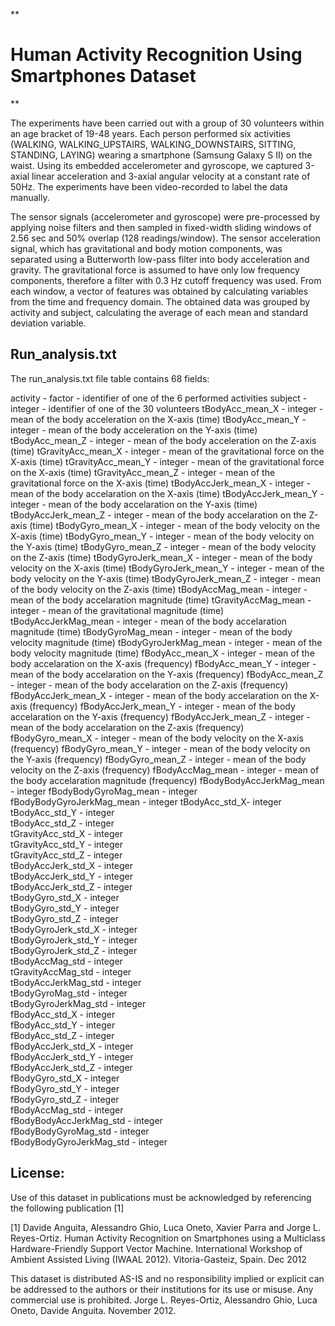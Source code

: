 **

Human Activity Recognition Using Smartphones Dataset
========================================

**

The experiments have been carried out with a group of 30 volunteers within an age bracket of 19-48 years. Each person performed six activities (WALKING, WALKING_UPSTAIRS, WALKING_DOWNSTAIRS, SITTING, STANDING, LAYING) wearing a smartphone (Samsung Galaxy S II) on the waist. Using its embedded accelerometer and gyroscope, we captured 3-axial linear acceleration and 3-axial angular velocity at a constant rate of 50Hz. The experiments have been video-recorded to label the data manually. 

The sensor signals (accelerometer and gyroscope) were pre-processed by applying noise filters and then sampled in fixed-width sliding windows of 2.56 sec and 50% overlap (128 readings/window). The sensor acceleration signal, which has gravitational and body motion components, was separated using a Butterworth low-pass filter into body acceleration and gravity. The gravitational force is assumed to have only low frequency components, therefore a filter with 0.3 Hz cutoff frequency was used. From each window, a vector of features was obtained by calculating variables from the time and frequency domain. 
The obtained data was grouped by activity and subject, calculating the average of each mean and standard deviation variable.


Run_analysis.txt
----------------


The run_analysis.txt file table contains 68 fields:

activity - factor - identifier of one of the 6 performed activities
subject - integer - identifier of one of the 30 volunteers
tBodyAcc_mean_X - integer - mean of the body acceleration on the X-axis (time)
tBodyAcc_mean_Y - integer - mean of the body acceleration on the Y-axis (time)
tBodyAcc_mean_Z - integer - mean of the body acceleration on the Z-axis (time)
tGravityAcc_mean_X - integer - mean of the gravitational force on the X-axis (time)
tGravityAcc_mean_Y - integer - mean of the gravitational force on the X-axis (time)
tGravityAcc_mean_Z - integer - mean of the gravitational force on the X-axis (time)
tBodyAccJerk_mean_X - integer  - mean of the body accelaration on the X-axis (time)
tBodyAccJerk_mean_Y - integer - mean of the body accelaration on the Y-axis (time)
tBodyAccJerk_mean_Z - integer - mean of the body accelaration on the Z-axis (time)
tBodyGyro_mean_X - integer - mean of the body velocity on the X-axis (time)
tBodyGyro_mean_Y - integer - mean of the body velocity on the Y-axis (time)
tBodyGyro_mean_Z - integer - mean of the body velocity on the Z-axis (time)
tBodyGyroJerk_mean_X - integer - mean of the body velocity on the X-axis (time)
tBodyGyroJerk_mean_Y - integer - mean of the body velocity on the Y-axis (time)
tBodyGyroJerk_mean_Z - integer - mean of the body velocity on the Z-axis (time)
tBodyAccMag_mean - integer - mean of the body accelaration magnitude (time)
tGravityAccMag_mean - integer - mean of the gravitational magnitude (time)
tBodyAccJerkMag_mean - integer - mean of the body accelaration magnitude (time)
tBodyGyroMag_mean - integer - mean of the body velocity magnitude (time)
tBodyGyroJerkMag_mean - integer - mean of the body velocity magnitude (time)
fBodyAcc_mean_X - integer - mean of the body accelaration on the X-axis (frequency)
fBodyAcc_mean_Y - integer - mean of the body accelaration on the Y-axis (frequency)
fBodyAcc_mean_Z - integer - mean of the body accelaration on the Z-axis (frequency)
fBodyAccJerk_mean_X - integer - mean of the body accelaration on the X-axis (frequency)
fBodyAccJerk_mean_Y - integer - mean of the body accelaration on the Y-axis (frequency)
fBodyAccJerk_mean_Z - integer - mean of the body accelaration on the Z-axis (frequency)
fBodyGyro_mean_X - integer - mean of the body velocity on the X-axis (frequency)
fBodyGyro_mean_Y - integer - mean of the body velocity on the Y-axis (frequency)
fBodyGyro_mean_Z - integer - mean of the body velocity on the Z-axis (frequency)
fBodyAccMag_mean - integer - mean of the body accelaration magnitude (frequency)
fBodyBodyAccJerkMag_mean - integer
fBodyBodyGyroMag_mean - integer
fBodyBodyGyroJerkMag_mean - integer
tBodyAcc_std_X- integer
tBodyAcc_std_Y - integer           
tBodyAcc_std_Z  - integer          
tGravityAcc_std_X - integer        
 tGravityAcc_std_Y - integer        
tGravityAcc_std_Z - integer       
 tBodyAccJerk_std_X  - integer     
tBodyAccJerk_std_Y  - integer      
tBodyAccJerk_std_Z  - integer      
tBodyGyro_std_X - integer         
tBodyGyro_std_Y - integer          
tBodyGyro_std_Z  - integer         
tBodyGyroJerk_std_X  - integer    
tBodyGyroJerk_std_Y - integer      
tBodyGyroJerk_std_Z - integer      
tBodyAccMag_std - integer          
tGravityAccMag_std - integer        
tBodyAccJerkMag_std - integer       
tBodyGyroMag_std - integer         
tBodyGyroJerkMag_std - integer      
fBodyAcc_std_X - integer            
fBodyAcc_std_Y - integer           
fBodyAcc_std_Z - integer            
fBodyAccJerk_std_X - integer        
fBodyAccJerk_std_Y - integer       
fBodyAccJerk_std_Z - integer        
fBodyGyro_std_X - integer           
fBodyGyro_std_Y  - integer        
fBodyGyro_std_Z - integer          
fBodyAccMag_std - integer          
fBodyBodyAccJerkMag_std - integer  
fBodyBodyGyroMag_std - integer     
fBodyBodyGyroJerkMag_std - integer

License:
--------

Use of this dataset in publications must be acknowledged by referencing the following publication [1] 

[1] Davide Anguita, Alessandro Ghio, Luca Oneto, Xavier Parra and Jorge L. Reyes-Ortiz. Human Activity Recognition on Smartphones using a Multiclass Hardware-Friendly Support Vector Machine. International Workshop of Ambient Assisted Living (IWAAL 2012). Vitoria-Gasteiz, Spain. Dec 2012

This dataset is distributed AS-IS and no responsibility implied or explicit can be addressed to the authors or their institutions for its use or misuse. Any commercial use is prohibited.
Jorge L. Reyes-Ortiz, Alessandro Ghio, Luca Oneto, Davide Anguita. November 2012.
